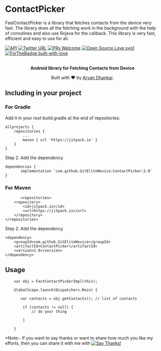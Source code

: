 # ContactPicker
FastContactPicker is a library that fetches contacts from the device very fast. The library does all the fetching work in the background with the help of coroutines and also use Rxjava for the callback. This library is very fast, efficient and easy to use for all.
  

 [![API](https://img.shields.io/badge/API-15%2B-red.svg)](https://android-arsenal.com/api?level=15) [![Twitter URL](https://img.shields.io/twitter/url/https/twitter.com/fold_left.svg?style=social&label=Follow%20%40elite_novice)](https://twitter.com/elite_novice) [![PRs Welcome](https://img.shields.io/badge/PRs-welcome-brightgreen.svg?style=flat-square)](http://makeapullrequest.com) [![Open Source Love svg1](https://badges.frapsoft.com/os/v1/open-source.svg?v=103)](https://github.com/ellerbrock/open-source-badges/) [![ForTheBadge built-with-love](http://ForTheBadge.com/images/badges/built-with-love.svg)](https://GitHub.com/Naereen/)
 
 <p align="center">
<br>
<b>Android library for Fetching Contacts from Device</b> 
</p>
 <p align="center">
 Built with ❤︎ by <a href="https://medium.com/@EliteNovice">Aryan Dhankar</a>.  
 </p>
 

## Including in your project 
 ### For Gradle
  
  Add it in your root build.gradle at the end of repositories:

	allprojects {
		repositories {
			...
			maven { url 'https://jitpack.io' }
		}
	}
Step 2. Add the dependency

	dependencies {
	       implementation 'com.github.GitEliteNovice:ContactPicker:2.0'
	}

### For Maven
           <repositories>
		<repository>
		    <id>jitpack.io</id>
		    <url>https://jitpack.io</url>
		</repository>
	</repositories>
	
Step 2. Add the dependency

	<dependency>
	    <groupId>com.github.GitEliteNovice</groupId>
	    <artifactId>ContactPicker</artifactId>
	    <version>2.0</version>
	</dependency>


## Usage

        var obj = FastContactPickerImpl(this);

        GlobalScope.launch(Dispatchers.Main) {
           
           var contacts = obj.getContacts(); // list of contacts
           
            if (contacts != null) {
                // do your thing

            }

        }


*Note:-
If you want to say thanks or want to share how much you like my efforts, then you can share it with me with [![Say Thanks!](https://img.shields.io/badge/Say%20Thanks-!-1EAEDB.svg)](https://saythanks.io/to/GitEliteNovice) 
